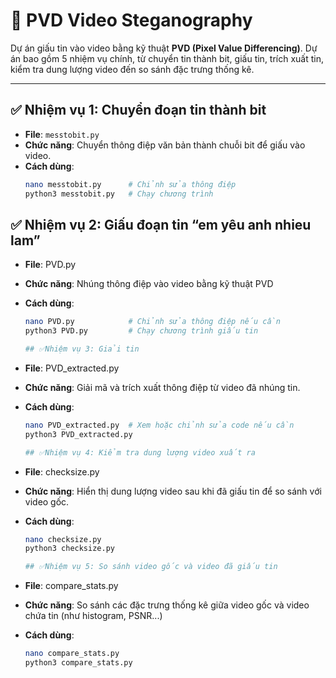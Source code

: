 # 🎥 PVD Video Steganography

Dự án giấu tin vào video bằng kỹ thuật **PVD (Pixel Value Differencing)**. Dự án bao gồm 5 nhiệm vụ chính, từ chuyển tin thành bit, giấu tin, trích xuất tin, kiểm tra dung lượng video đến so sánh đặc trưng thống kê.

---

## ✅ Nhiệm vụ 1: Chuyển đoạn tin thành bit

- **File**: `messtobit.py`
- **Chức năng**: Chuyển thông điệp văn bản thành chuỗi bit để giấu vào video.
- **Cách dùng**:
  ```bash
  nano messtobit.py      # Chỉnh sửa thông điệp
  python3 messtobit.py   # Chạy chương trình

## ✅ Nhiệm vụ 2: Giấu đoạn tin “em yêu anh nhieu lam”

- **File**: PVD.py
- **Chức năng**: Nhúng thông điệp vào video bằng kỹ thuật PVD
- **Cách dùng**:
  ```bash
  nano PVD.py            # Chỉnh sửa thông điệp nếu cần
  python3 PVD.py         # Chạy chương trình giấu tin

  ## ✅Nhiệm vụ 3: Giải tin

- **File**: PVD_extracted.py
- **Chức năng**: Giải mã và trích xuất thông điệp từ video đã nhúng tin.
- **Cách dùng**:
  ```bash
  nano PVD_extracted.py  # Xem hoặc chỉnh sửa code nếu cần
  python3 PVD_extracted.py
  
  ## ✅Nhiệm vụ 4: Kiểm tra dung lượng video xuất ra


- **File**: checksize.py
- **Chức năng**: Hiển thị dung lượng video sau khi đã giấu tin để so sánh với video gốc.
- **Cách dùng**:
  ```bash
  nano checksize.py
  python3 checksize.py

  ## ✅Nhiệm vụ 5: So sánh video gốc và video đã giấu tin


- **File**: compare_stats.py
- **Chức năng**:  So sánh các đặc trưng thống kê giữa video gốc và video chứa tin (như histogram, PSNR...)
- **Cách dùng**:

  ```bash
  nano compare_stats.py
  python3 compare_stats.py
